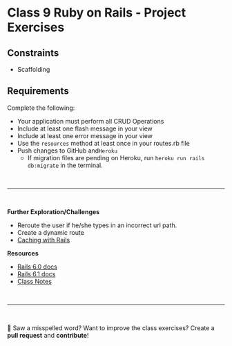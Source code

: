 # Class 9 **Ruby on Rails - Project Exercises**

## Constraints 
- Scaffolding 

## Requirements 

Complete the following:

- Your application must perform all CRUD Operations
- Include at least one flash message in your view
- Include at least one error message in your view
- Use the `resources` method at least once in your routes.rb file
- Push changes to GitHub and`Heroku` 
  - If migration files are pending on Heroku, run `heroku run rails db:migrate` in the terminal.

<br>

---

<br>

**Further Exploration/Challenges**

- Reroute the user if he/she types in an incorrect url path. 
- Create a dynamic route
- [Caching with Rails](https://guides.rubyonrails.org/v6.1/caching_with_rails.html)

**Resources**
- [Rails 6.0 docs](https://guides.rubyonrails.org/v6.0/)
- [Rails 6.1 docs](https://guides.rubyonrails.org/v6.1/)
- [Class Notes](https://github.com/cruzgerman216/CodeLabs-Ruby-on-Rails-Class-Notes/blob/main/C09-CRUD-Operations-Part-2/BookIt_app_part_2.md)

<br>

---

<br>

:wave: Saw a misspelled word? Want to improve the class exercises? Create a **pull request** and **contribute**!
